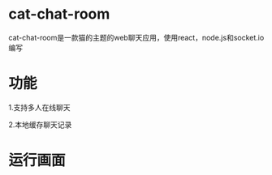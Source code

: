 cat-chat-room
===
cat-chat-room是一款猫的主题的web聊天应用，使用react，node.js和socket.io编写

功能
===
1.支持多人在线聊天

2.本地缓存聊天记录

运行画面
===
